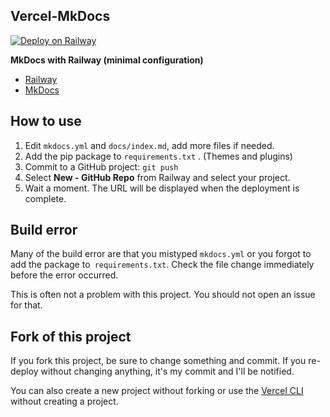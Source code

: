 ## Vercel-MkDocs

[![Deploy on Railway](https://railway.app/button.svg)](https://railway.app/new/template/DDlS-S?referralCode=weEGSc)

**MkDocs with Railway (minimal configuration)**

- [Railway](https://railway.app/)
- [MkDocs](https://www.mkdocs.org/)

## How to use

1. Edit `mkdocs.yml` and `docs/index.md`, add more files if needed.
2. Add the pip package to `requirements.txt` . (Themes and plugins)
3. Commit to a GitHub project: `git push`
4. Select **New - GitHub Repo** from Railway and select your project.
6. Wait a moment. The URL will be displayed when the deployment is complete.

## Build error

Many of the build error are that you mistyped `mkdocs.yml`
or you forgot to add the package to` requirements.txt`.
Check the file change immediately before the error occurred.

This is often not a problem with this project.
You should not open an issue for that.

## Fork of this project

If you fork this project, be sure to change something and commit.
If you re-deploy without changing anything, it's my commit and I'll be notified.

You can also create a new project without forking or use the [Vercel CLI](https://vercel.com/docs/cli) without creating a project.

